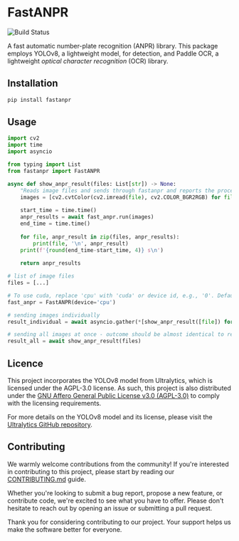 # FastANPR
![Build Status](https://github.com/arvindrajan92/fastanpr/actions/workflows/push.yaml/badge.svg)

A fast automatic number-plate recognition (ANPR) library. This package employs YOLOv8, a lightweight model, for detection, and Paddle OCR, a lightweight *optical character recognition* (OCR) library.

## Installation
```bash
pip install fastanpr
```

## Usage
```python
import cv2
import time
import asyncio

from typing import List
from fastanpr import FastANPR

async def show_anpr_result(files: List[str]) -> None:
    "Reads image files and sends through fastanpr and reports the processing time taken"
    images = [cv2.cvtColor(cv2.imread(file), cv2.COLOR_BGR2RGB) for file in files]
    
    start_time = time.time()
    anpr_results = await fast_anpr.run(images)
    end_time = time.time()
    
    for file, anpr_result in zip(files, anpr_results):
        print(file, '\n', anpr_result)
    print(f'{round(end_time-start_time, 4)} s\n')
    
    return anpr_results

# list of image files
files = [...]

# To use cuda, replace 'cpu' with 'cuda' or device id, e.g., '0'. Default is set to 'cpu'.
fast_anpr = FastANPR(device='cpu')

# sending images individually
result_individual = await asyncio.gather(*[show_anpr_result([file]) for file in files])

# sending all images at once - outcome should be almost identical to result_individual
result_all = await show_anpr_result(files)
```

## Licence
This project incorporates the YOLOv8 model from Ultralytics, which is licensed under the AGPL-3.0 license. As such, this project is also distributed under the [GNU Affero General Public License v3.0 (AGPL-3.0)](LICENSE) to comply with the licensing requirements.

For more details on the YOLOv8 model and its license, please visit the [Ultralytics GitHub repository](https://github.com/ultralytics/ultralytics).

## Contributing

We warmly welcome contributions from the community! If you're interested in contributing to this project, please start by reading our [CONTRIBUTING.md](CONTRIBUTING.md) guide.

Whether you're looking to submit a bug report, propose a new feature, or contribute code, we're excited to see what you have to offer. Please don't hesitate to reach out by opening an issue or submitting a pull request.

Thank you for considering contributing to our project. Your support helps us make the software better for everyone.